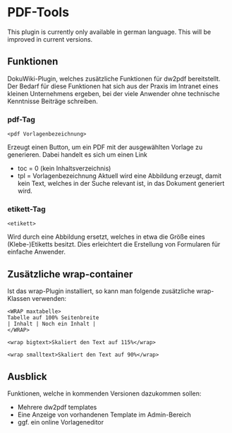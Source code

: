 # PDF-Tools

This plugin is currently only available in german language. This will be improved in current versions.

## Funktionen
DokuWiki-Plugin, welches zusätzliche Funktionen für dw2pdf bereitstellt. Der Bedarf für diese Funktionen hat sich aus der Praxis im Intranet eines kleinen Unternehmens ergeben, bei der viele Anwender ohne technische Kenntnisse Beiträge schreiben.

### pdf-Tag

    <pdf Vorlagenbezeichnung>

Erzeugt einen Button, um ein PDF mit der ausgewählten Vorlage zu generieren. Dabei handelt es sich um einen Link
* toc = 0 (kein Inhaltsverzeichnis)
* tpl = Vorlagenbezeichnung
Aktuell wird eine Abbildung erzeugt, damit kein Text, welches in der Suche relevant ist, in das Dokument generiert wird.

### etikett-Tag

    <etikett>

Wird durch eine Abbildung ersetzt, welches in etwa die Größe eines (Klebe-)Etiketts besitzt. Dies erleichtert die Erstellung von Formularen für einfache Anwender.

## Zusätzliche wrap-container

Ist das wrap-Plugin installiert, so kann man folgende zusätzliche wrap-Klassen verwenden:

    <WRAP maxtabelle>
    Tabelle auf 100% Seitenbreite
    | Inhalt | Noch ein Inhalt |
    </WRAP>

    <wrap bigtext>Skaliert den Text auf 115%</wrap>

    <wrap smalltext>Skaliert den Text auf 90%</wrap>


## Ausblick
Funktionen, welche in kommenden Versionen dazukommen sollen:
* Mehrere dw2pdf templates
* Eine Anzeige von vorhandenen Template im Admin-Bereich
* ggf. ein online Vorlageneditor
